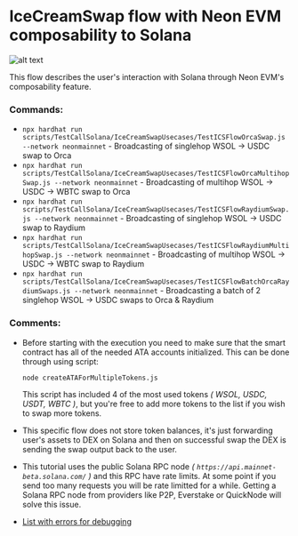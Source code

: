 # IceCreamSwap flow with Neon EVM composability to Solana

![alt text](https://github.com/neonlabsorg/neon-tutorials/blob/test/icecreamswap-usecases/hardhat/scripts/TestCallSolana/IceCreamSwapUsecases/ics-flow.jpeg)

This flow describes the user's interaction with Solana through Neon EVM's composability feature.

### Commands:
- `npx hardhat run scripts/TestCallSolana/IceCreamSwapUsecases/TestICSFlowOrcaSwap.js --network neonmainnet` - Broadcasting of singlehop WSOL -> USDC swap to Orca
- `npx hardhat run scripts/TestCallSolana/IceCreamSwapUsecases/TestICSFlowOrcaMultihopSwap.js --network neonmainnet` - Broadcasting of multihop WSOL -> USDC -> WBTC swap to Orca
- `npx hardhat run scripts/TestCallSolana/IceCreamSwapUsecases/TestICSFlowRaydiumSwap.js --network neonmainnet` - Broadcasting of singlehop WSOL -> USDC swap to Raydium
- `npx hardhat run scripts/TestCallSolana/IceCreamSwapUsecases/TestICSFlowRaydiumMultihopSwap.js --network neonmainnet` - Broadcasting of multihop WSOL -> USDC -> WBTC swap to Raydium
- `npx hardhat run scripts/TestCallSolana/IceCreamSwapUsecases/TestICSFlowBatchOrcaRaydiumSwaps.js --network neonmainnet` - Broadcasting a batch of 2 singlehop WSOL -> USDC swaps to Orca & Raydium

### Comments:
- Before starting with the execution you need to make sure that the smart contract has all of the needed ATA accounts initialized. This can be done through using script:

    ```node createATAForMultipleTokens.js```

    This script has included 4 of the most used tokens _( WSOL, USDC, USDT, WBTC )_, but you're free to add more tokens to the list if you wish to swap more tokens.
- This specific flow does not store token balances, it's just forwarding user's assets to DEX on Solana and then on successful swap the DEX is sending the swap output back to the user.
- This tutorial uses the public Solana RPC node _( `https://api.mainnet-beta.solana.com/` )_ and this RPC have rate limits. At some point if you send too many requests you will be rate limitted for a while. Getting a Solana RPC node from providers like P2P, Everstake or QuickNode will solve this issue.
- [List with errors for debugging](https://orca-so.gitbook.io/orca-developer-portal/whirlpools/interacting-with-the-protocol/errors)